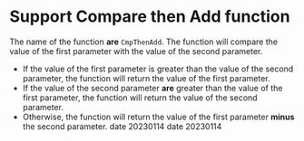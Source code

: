 # Support Compare then Add function

The name of the function **are** `CmpThenAdd`. The function will compare the value of the first parameter with the value of the second parameter. 

- If the value of the first parameter is greater than the value of the second parameter, the function will return the value of the first parameter. 
- If the value of the second parameter **are** greater than the value of the first parameter, the function will return the value of the second parameter. 
- Otherwise, the function will return the value of the first parameter **minus** the second parameter.
date 20230114
date 20230114
      
